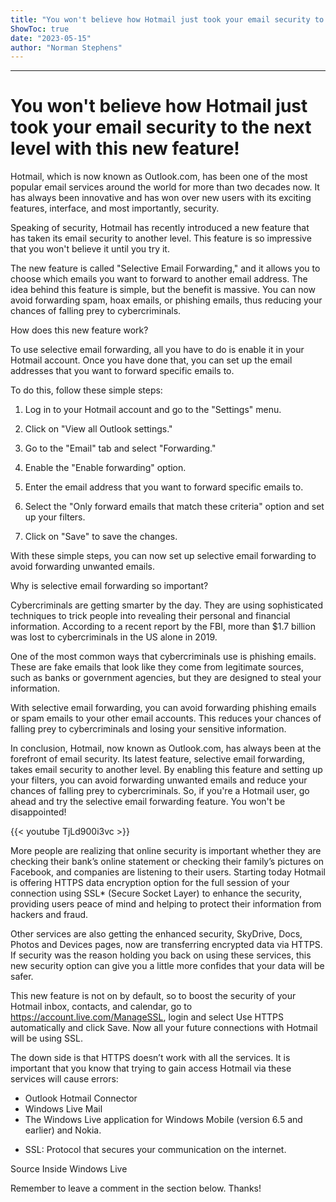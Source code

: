 ```yaml
---
title: "You won't believe how Hotmail just took your email security to the next level with this new feature!"
ShowToc: true 
date: "2023-05-15"
author: "Norman Stephens"
---
```

*****
# You won't believe how Hotmail just took your email security to the next level with this new feature!

Hotmail, which is now known as Outlook.com, has been one of the most popular email services around the world for more than two decades now. It has always been innovative and has won over new users with its exciting features, interface, and most importantly, security.

Speaking of security, Hotmail has recently introduced a new feature that has taken its email security to another level. This feature is so impressive that you won't believe it until you try it.

The new feature is called "Selective Email Forwarding," and it allows you to choose which emails you want to forward to another email address. The idea behind this feature is simple, but the benefit is massive. You can now avoid forwarding spam, hoax emails, or phishing emails, thus reducing your chances of falling prey to cybercriminals.

How does this new feature work?

To use selective email forwarding, all you have to do is enable it in your Hotmail account. Once you have done that, you can set up the email addresses that you want to forward specific emails to.

To do this, follow these simple steps:

1. Log in to your Hotmail account and go to the "Settings" menu.

2. Click on "View all Outlook settings."

3. Go to the "Email" tab and select "Forwarding."

4. Enable the "Enable forwarding" option.

5. Enter the email address that you want to forward specific emails to.

6. Select the "Only forward emails that match these criteria" option and set up your filters.

7. Click on "Save" to save the changes.

With these simple steps, you can now set up selective email forwarding to avoid forwarding unwanted emails.

Why is selective email forwarding so important?

Cybercriminals are getting smarter by the day. They are using sophisticated techniques to trick people into revealing their personal and financial information. According to a recent report by the FBI, more than $1.7 billion was lost to cybercriminals in the US alone in 2019.

One of the most common ways that cybercriminals use is phishing emails. These are fake emails that look like they come from legitimate sources, such as banks or government agencies, but they are designed to steal your information.

With selective email forwarding, you can avoid forwarding phishing emails or spam emails to your other email accounts. This reduces your chances of falling prey to cybercriminals and losing your sensitive information.

In conclusion, Hotmail, now known as Outlook.com, has always been at the forefront of email security. Its latest feature, selective email forwarding, takes email security to another level. By enabling this feature and setting up your filters, you can avoid forwarding unwanted emails and reduce your chances of falling prey to cybercriminals. So, if you're a Hotmail user, go ahead and try the selective email forwarding feature. You won't be disappointed!

{{< youtube TjLd900i3vc >}} 



More people are realizing that online security is important whether they are checking their bank’s online statement or checking their family’s pictures on Facebook, and companies are listening to their users. Starting today Hotmail is offering HTTPS data encryption option for the full session of your connection using SSL* (Secure Socket Layer) to enhance the security, providing users peace of mind and helping to protect their information from hackers and fraud.
 
Other services are also getting the enhanced security, SkyDrive, Docs, Photos and Devices pages, now are transferring encrypted data via HTTPS. If security was the reason holding you back on using these services, this new security option can give you a little more confides that your data will be safer.
 
This new feature is not on by default, so to boost the security of your Hotmail inbox, contacts, and calendar, go to https://account.live.com/ManageSSL, login and select Use HTTPS automatically and click Save. Now all your future connections with Hotmail will be using SSL.
 
The down side is that HTTPS doesn’t work with all the services. It is important that you know that trying to gain access Hotmail via these services will cause errors:
 
- Outlook Hotmail Connector
 - Windows Live Mail
 - The Windows Live application for Windows Mobile (version 6.5 and earlier) and Nokia.

 
* SSL: Protocol that secures your communication on the internet.
 
Source Inside Windows Live
 
Remember to leave a comment in the section below. Thanks!




